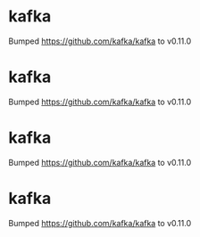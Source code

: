 
# kafka
Bumped https://github.com/kafka/kafka to v0.11.0

# kafka
Bumped https://github.com/kafka/kafka to v0.11.0

# kafka
Bumped https://github.com/kafka/kafka to v0.11.0

# kafka
Bumped https://github.com/kafka/kafka to v0.11.0
